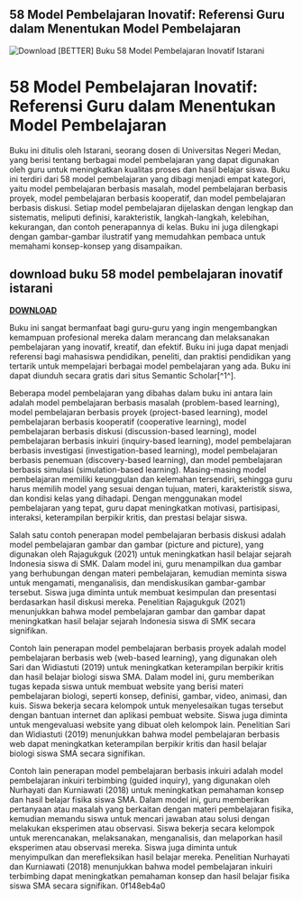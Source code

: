 ## 58 Model Pembelajaran Inovatif: Referensi Guru dalam Menentukan Model Pembelajaran

 
![Download \[BETTER\] Buku 58 Model Pembelajaran Inovatif Istarani](https://i1.rgstatic.net/publication/320371809_THE_EFFECTIVENESS_OF_SNOWBALL_THROWING_TECHNIQUE_IN_TEACHING_READING_COMPREHENSION/links/59e052510f7e9bc5125c0db2/largepreview.png)

 
# 58 Model Pembelajaran Inovatif: Referensi Guru dalam Menentukan Model Pembelajaran
 
Buku ini ditulis oleh Istarani, seorang dosen di Universitas Negeri Medan, yang berisi tentang berbagai model pembelajaran yang dapat digunakan oleh guru untuk meningkatkan kualitas proses dan hasil belajar siswa. Buku ini terdiri dari 58 model pembelajaran yang dibagi menjadi empat kategori, yaitu model pembelajaran berbasis masalah, model pembelajaran berbasis proyek, model pembelajaran berbasis kooperatif, dan model pembelajaran berbasis diskusi. Setiap model pembelajaran dijelaskan dengan lengkap dan sistematis, meliputi definisi, karakteristik, langkah-langkah, kelebihan, kekurangan, dan contoh penerapannya di kelas. Buku ini juga dilengkapi dengan gambar-gambar ilustratif yang memudahkan pembaca untuk memahami konsep-konsep yang disampaikan.
 
## download buku 58 model pembelajaran inovatif istarani


[**DOWNLOAD**](https://www.google.com/url?q=https%3A%2F%2Furllio.com%2F2tKCBX&sa=D&sntz=1&usg=AOvVaw0iOXnQYQylO_MTWLflpCNC)

 
Buku ini sangat bermanfaat bagi guru-guru yang ingin mengembangkan kemampuan profesional mereka dalam merancang dan melaksanakan pembelajaran yang inovatif, kreatif, dan efektif. Buku ini juga dapat menjadi referensi bagi mahasiswa pendidikan, peneliti, dan praktisi pendidikan yang tertarik untuk mempelajari berbagai model pembelajaran yang ada. Buku ini dapat diunduh secara gratis dari situs Semantic Scholar[^1^].

Beberapa model pembelajaran yang dibahas dalam buku ini antara lain adalah model pembelajaran berbasis masalah (problem-based learning), model pembelajaran berbasis proyek (project-based learning), model pembelajaran berbasis kooperatif (cooperative learning), model pembelajaran berbasis diskusi (discussion-based learning), model pembelajaran berbasis inkuiri (inquiry-based learning), model pembelajaran berbasis investigasi (investigation-based learning), model pembelajaran berbasis penemuan (discovery-based learning), dan model pembelajaran berbasis simulasi (simulation-based learning). Masing-masing model pembelajaran memiliki keunggulan dan kelemahan tersendiri, sehingga guru harus memilih model yang sesuai dengan tujuan, materi, karakteristik siswa, dan kondisi kelas yang dihadapi. Dengan menggunakan model pembelajaran yang tepat, guru dapat meningkatkan motivasi, partisipasi, interaksi, keterampilan berpikir kritis, dan prestasi belajar siswa.

Salah satu contoh penerapan model pembelajaran berbasis diskusi adalah model pembelajaran gambar dan gambar (picture and picture), yang digunakan oleh Rajagukguk (2021) untuk meningkatkan hasil belajar sejarah Indonesia siswa di SMK. Dalam model ini, guru menampilkan dua gambar yang berhubungan dengan materi pembelajaran, kemudian meminta siswa untuk mengamati, menganalisis, dan mendiskusikan gambar-gambar tersebut. Siswa juga diminta untuk membuat kesimpulan dan presentasi berdasarkan hasil diskusi mereka. Penelitian Rajagukguk (2021) menunjukkan bahwa model pembelajaran gambar dan gambar dapat meningkatkan hasil belajar sejarah Indonesia siswa di SMK secara signifikan.

Contoh lain penerapan model pembelajaran berbasis proyek adalah model pembelajaran berbasis web (web-based learning), yang digunakan oleh Sari dan Widiastuti (2019) untuk meningkatkan keterampilan berpikir kritis dan hasil belajar biologi siswa SMA. Dalam model ini, guru memberikan tugas kepada siswa untuk membuat website yang berisi materi pembelajaran biologi, seperti konsep, definisi, gambar, video, animasi, dan kuis. Siswa bekerja secara kelompok untuk menyelesaikan tugas tersebut dengan bantuan internet dan aplikasi pembuat website. Siswa juga diminta untuk mengevaluasi website yang dibuat oleh kelompok lain. Penelitian Sari dan Widiastuti (2019) menunjukkan bahwa model pembelajaran berbasis web dapat meningkatkan keterampilan berpikir kritis dan hasil belajar biologi siswa SMA secara signifikan.
 
Contoh lain penerapan model pembelajaran berbasis inkuiri adalah model pembelajaran inkuiri terbimbing (guided inquiry), yang digunakan oleh Nurhayati dan Kurniawati (2018) untuk meningkatkan pemahaman konsep dan hasil belajar fisika siswa SMA. Dalam model ini, guru memberikan pertanyaan atau masalah yang berkaitan dengan materi pembelajaran fisika, kemudian memandu siswa untuk mencari jawaban atau solusi dengan melakukan eksperimen atau observasi. Siswa bekerja secara kelompok untuk merencanakan, melaksanakan, menganalisis, dan melaporkan hasil eksperimen atau observasi mereka. Siswa juga diminta untuk menyimpulkan dan merefleksikan hasil belajar mereka. Penelitian Nurhayati dan Kurniawati (2018) menunjukkan bahwa model pembelajaran inkuiri terbimbing dapat meningkatkan pemahaman konsep dan hasil belajar fisika siswa SMA secara signifikan.
 0f148eb4a0
